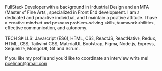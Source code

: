 FullStack Developer with a background in Industrial Design and an MFA (Master of Fine Arts), specialized in Front End development. I am a dedicated and proactive individual, and I maintain a positive attitude. I have a creative mindset and possess problem-solving skills, teamwork abilities, effective communication, and autonomy. </br></br>
TECH SKILLS: Javascript (ES6), HTML, CSS, ReactJS, ReactNative, Redux, HTML, CSS, Tailwind CSS, MaterialUI, Bootstrap, Figma, Node.js, Express, Sequelize, MongoDB, Git and Scrum.</br>







If you like my profile and you’d like to coordinate an interview write me!
pcelman@gmail.com
  
